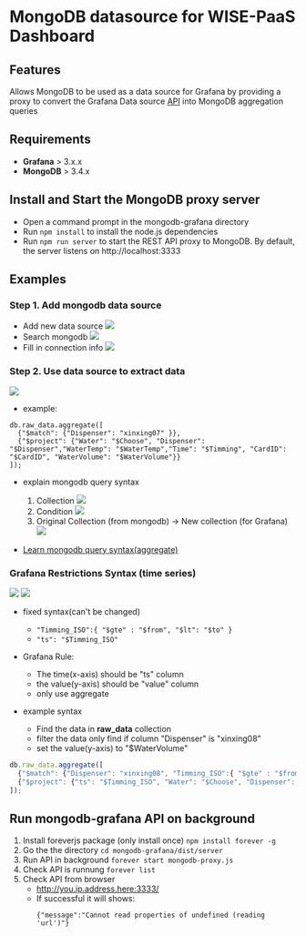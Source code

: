 # MongoDB datasource for WISE-PaaS Dashboard

## Features
Allows MongoDB to be used as a data source for Grafana by providing a proxy to convert the Grafana Data source [API](http://docs.grafana.org/plugins/developing/datasources/) into MongoDB aggregation queries

## Requirements

* **Grafana** > 3.x.x
* **MongoDB** > 3.4.x

## Install and Start the MongoDB proxy server

* Open a command prompt in the mongodb-grafana directory
* Run `npm install` to install the node.js dependencies
* Run `npm run server` to start the REST API proxy to MongoDB. By default, the server listens on http://localhost:3333

## Examples

### Step 1. Add mongodb data source
- Add new data source
![](https://i.imgur.com/BrUKF8D.jpg)
- Search mongodb
![](https://i.imgur.com/MDEFHEO.jpg)
- Fill in connection info
![](https://i.imgur.com/WYPg4Ai.png)


### Step 2. Use data source to extract data
![](https://i.imgur.com/eaV5hLi.jpg)
- example:
```json=
db.raw_data.aggregate([
  {"$match": {"Dispenser": "xinxing07" }},
  {"$project": {"Water": "$Choose", "Dispenser": "$Dispenser","WaterTemp": "$WaterTemp","Time": "$Timming", "CardID": "$CardID", "WaterVolume": "$WaterVolume"}}
]);
```
- explain mongodb query syntax
    1. Collection
    ![](https://i.imgur.com/larrsTW.png)
    2. Condition
    ![](https://i.imgur.com/EdXotXK.png)
    3. Original Collection (from mongodb) -> New collection (for Grafana)
    ![](https://i.imgur.com/jN5zF3H.png)

- [Learn mongodb query syntax(aggregate)](https://www.mongodb.com/docs/manual/aggregation/)

### Grafana Restrictions Syntax (time series)
![](https://i.imgur.com/xr25FEP.jpg)
![](https://i.imgur.com/WK11XoO.jpg)

- fixed syntax(can't be changed)
    - `"Timming_ISO":{ "$gte" : "$from", "$lt": "$to" }`
    - `"ts": "$Timming_ISO"`
- Grafana Rule:
    - The time(x-axis) should be "ts" column
    - the value(y-axis) should be "value" column
    - only use aggregate

- example syntax
    - Find the data in **raw_data** collection
    - filter the data only find if column "Dispenser" is "xinxing08"
    - set the value(y-axis) to "$WaterVolume"
```javascript
db.raw_data.aggregate([
  {"$match": {"Dispenser": "xinxing08", "Timming_ISO":{ "$gte" : "$from", "$lt": "$to" } }},
  {"$project": {"ts": "$Timming_ISO", "Water": "$Choose", "Dispenser": "$Dispenser","WaterTemp": "$WaterTemp", "CardID": "$CardID", "value": "$WaterVolume"}}
]);
```


## Run mongodb-grafana API on background
1. Install foreverjs package (only install once)
    `npm install forever -g`
2. Go the the directory
    `cd mongodb-grafana/dist/server`
3. Run API in background
    `forever start mongodb-proxy.js`
4. Check API is runnung
    `forever list`
5. Check API from browser
    - http://you.ip.address.here:3333/
    - If successful it will shows:
        ```json=
        {"message":"Cannot read properties of undefined (reading 'url')"}
        ```






